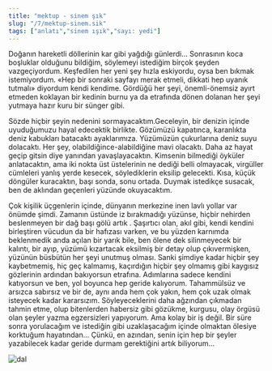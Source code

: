 ```yaml
---
title: "mektup - sinem şık"
slug: "/7/mektup-sinem.sik"
tags: ["anlatı","sinem ışık","sayı: yedi"]
---
```

Doğanın hareketli döllerinin kar gibi yağdığı günlerdi... Sonrasının
koca boşluklar olduğunu bildiğim, söylemeyi istediğim birçok şeyden
vazgeçiyordum. Keşfedilen her yeni şey hızla eskiyordu, oysa ben bıkmak
istemiyordum. «Hep bir sonraki sayfayı merak etmeli, dikkati hep uyanık
tutmalı» diyordum kendi kendime. Gördüğü her şeyi, önemli-önemsiz ayırt
etmeden koklayan bir kedinin burnu ya da etrafında dönen dolanan her
şeyi yutmaya hazır kuru bir sünger gibi.

Sözde hiçbir şeyin nedenini sormayacaktım.Geceleyin, bir denizin içinde
uyuduğumuzu hayal edecektik birlikte. Gözümüzü kapatınca, karanlıkta
deniz kabukları batacaktı ayaklarımıza. Yüzümüzün çukurlarına deniz suyu
dolacaktı. Her şey, olabildiğince-alabildiğine mavi olacaktı. Daha az
hayat geçip gitsin diye yanından yavaşlayacaktın. Kimsenin bilmediği
öyküler anlatacaktın, ama iki nokta üst üstelerinin ne dediği belli
olmayacak, virgüller cümleleri yanlış yerde kesecek, söylediklerin
eksilip gelecekti. Kısa, küçük döngüler kuracaktın, başı sonda, sonu
ortada. Duymak istedikçe susacak, ben de aklından geçenleri
yüzünde okuyacaktım.

Çok kişilik üçgenlerin içinde, dünyanın merkezine inen lavlı yollar var
önümde şimdi. Zamanın üstünde iz bırakmadığı yüzünse, hiçbir nehirden
beslenmeyen bir dağ başı gölü artık . Şaşırtıcı olan, akıl gibi, kendi
kendini birleştiren vücudun da bir hafızası varken, ve bu yüzden
karnımda beklenmedik anda açılan bir yarık bile, ben ölene dek
silinmeyecek bir kalıntı, bir ayıp, yüzümü kızartacak eksilmiş bir detay
olup çıkıvermişken, yüzünün büsbütün her şeyi unutmuş olması. Sanki
şimdiye kadar hiçbir şey kaybetmemiş, hiç geç kalmamış, kaçırdığın
hiçbir şey olmamış gibi kaygısız gözlerinin ardından bakıyorsun
etrafına. Adımlarına sadece kendini katıyorsun ve ben, yol boyunca hep
geride kalıyorum. Tahammülsüz ve arsızca sabırsız ve bir de, aynı anda
hem çok yakın, hem çok uzak olmak isteyecek kadar kararsızım.
Söyleyeceklerini daha ağzından çıkmadan tahmin etme, olup bitenlerden
habersiz gibi gözükme, kurgusu, olay örgüsü olan şeyler yazma
egzersizleri yapıyorum. Ama kolay bir iş değil. Bir süre sonra
yorulacağım ve istediğin gibi uzaklaşacağım içinde olmaktan ölesiye
korktuğum hayatından... Çünkü, en azından, senin için hep bir şeyler
yazabilecek kadar geride durmam gerektiğini artık biliyorum...



![dal](/img/ky07_30_tayfunisildar.jpg)